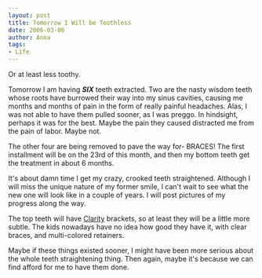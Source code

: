 ```yaml
---
layout: post
title: Tomorrow I Will be Toothless
date: 2006-03-06
author: Anna
tags:
- Life
---
```


Or at least less toothy. 

Tomorrow I am having <b><i>SIX</i></b> teeth extracted. Two are the nasty wisdom teeth whose roots have burrowed their way into my sinus cavities, causing me months and months of pain in the form of really painful headaches. Alas, I was not able to have them pulled sooner, as I was preggo. In hindsight, perhaps it was for the best. Maybe the pain they caused distracted me from the pain of labor. Maybe not.

The other four are being removed to pave the way for- BRACES! The first installment will be  on the 23rd of this month, and then my bottom teeth get the treatment in about 6 months.

It's about damn time I get my crazy, crooked teeth straightened. Although I will miss the unique nature of my former smile, I can't wait to see what the new one will look like in a couple of years. I will post pictures of my progress along the way.

The top teeth will have <a href="http://www.3m.com/us/healthcare/unitek/clarity/clarity_braces_or_metal_braces.jhtml">Clarity</a> brackets, so at least they will be a little more subtle. The kids nowadays have no idea how good they have it, with clear braces, and multi-colored retainers. 

Maybe if these things existed sooner, I might have been more serious about the whole teeth straightening thing. Then again, maybe it's because we can find afford for me to have them done.